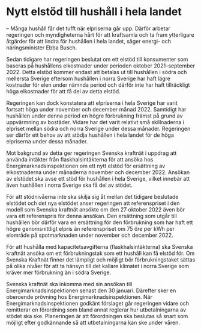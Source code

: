 # Nytt elstöd till hushåll i hela landet

– Många hushåll får det tufft när elpriserna går upp. Därför arbetar regeringen och myndigheterna hårt för att kraftsamla och ta fram ytterligare åtgärder för att lindra för hushållen i hela landet, säger energi- och näringsminister Ebba Busch.

Sedan tidigare har regeringen beslutat om ett elstöd till konsumenter som baseras på hushållens elkostnader under perioden oktober 2021–september 2022. Detta elstöd kommer endast att betalas ut till hushållen i södra och mellersta Sverige eftersom hushållen i norra Sverige har haft lägre kostnader för elen under nämnda period och därför inte har haft tillräckligt höga elkostnader för att få del av detta elstöd.

Regeringen kan dock konstatera att elpriserna i hela Sverige har varit fortsatt höga under november och december månad 2022. Samtidigt har hushållen under denna period en högre förbrukning främst på grund av uppvärmning av bostäder. Vidare har det varit relativt små skillnaderna i elpriset mellan södra och norra Sverige under dessa månader. Regeringen ser därför ett behov av att stödja hushållen i hela landet för de höga elpriserna under dessa månader.

Mot bakgrund av detta ger regeringen Svenska kraftnät i uppdrag att använda intäkter från flaskhalsintäkterna för att ansöka hos Energimarknadsinspektionen om ett nytt elstöd för ersättning av elkostnaderna under månaderna november och december 2022. Ansökan av elstödet ska avse ett stöd för hushållen i hela Sverige, vilket innebär att även hushållen i norra Sverige ska få del av stödet.

För att stödnivåerna inte ska skilja sig åt mellan det tidigare beslutade elstödet och det nya elstödet anser regeringen att referenspriset i den modell som Svenska kraftnät ansökte om den 27 oktober 2022 även bör vara ett referenspris för denna ansökan. Den ersättning som utgår till hushållen bör därför vara en ersättning för den förbrukning som har haft ett högre genomsnittligt elpris än referenspriset om 75 öre per kWh per elområde på spotmarknaden under november och december 2022.

För att hushålla med kapacitetsavgifterna (flaskhalsintäkterna) ska Svenska kraftnät ansöka om ett förbrukningstak som ett hushåll kan få elstöd för. Om Svenska Kraftnät finner det lämpligt och möjligt bör förbrukningstaket sättas på olika nivåer för att ta hänsyn till det kallare klimatet i norra Sverige som kräver mer förbrukning än i södra Sverige.

Svenska kraftnät ska inkomma med sin ansökan till Energimarknadsinspektionen senast den 30 januari. Därefter sker en oberoende prövning hos Energimarknadsinspektionen. När Energimarknadsinspektionen godkänt förslaget går regeringen vidare och remitterar en förordning som bland annat reglerar hur utbetalningarna av stödet ska ske. Planeringen är att förordningen ska beslutas så snart som möjligt efter godkännande så att utbetalningarna kan ske under våren.
